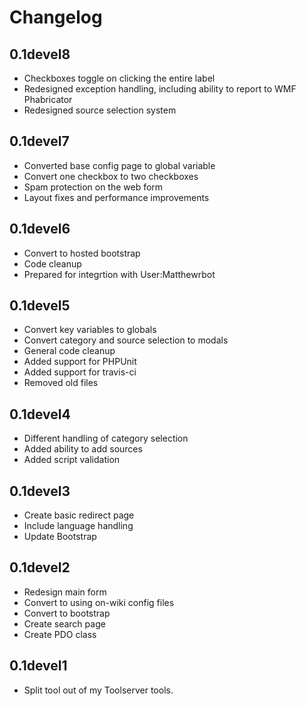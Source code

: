 Changelog
=========

0.1devel8
---------
- Checkboxes toggle on clicking the entire label
- Redesigned exception handling, including ability to report to WMF Phabricator
- Redesigned source selection system

0.1devel7
---------
- Converted base config page to global variable
- Convert one checkbox to two checkboxes
- Spam protection on the web form
- Layout fixes and performance improvements

0.1devel6
---------
- Convert to hosted bootstrap
- Code cleanup
- Prepared for integrtion with User:Matthewrbot

0.1devel5
---------
- Convert key variables to globals
- Convert category and source selection to modals
- General code cleanup
- Added support for PHPUnit
- Added support for travis-ci
- Removed old files

0.1devel4
---------
- Different handling of category selection
- Added ability to add sources
- Added script validation

0.1devel3
---------
- Create basic redirect page
- Include language handling
- Update Bootstrap

0.1devel2
---------
- Redesign main form
- Convert to using on-wiki config files
- Convert to bootstrap
- Create search page
- Create PDO class

0.1devel1
---------
- Split tool out of my Toolserver tools.
